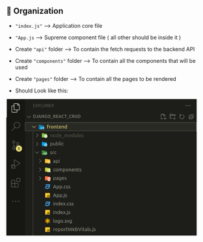 ## 📌 Organization

-   `"index.js"` --> Application core file

-   `"App.js` --> Supreme component file ( all other should be inside it )

-   Create `"api"` folder --> To contain the fetch requests to the backend API

-   Create `"components"` folder --> To contain all the components that will be used

-   Create `"pages"` folder --> To contain all the pages to be rendered

-   Should Look like this:

![untitled](/Images/Organization.png)
